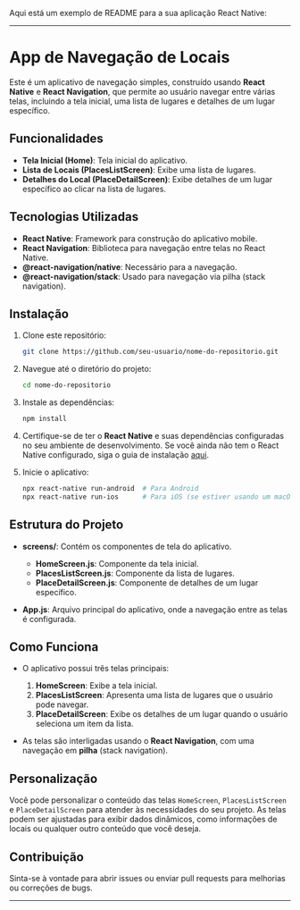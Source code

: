 Aqui está um exemplo de README para a sua aplicação React Native:

---

# App de Navegação de Locais

Este é um aplicativo de navegação simples, construído usando **React Native** e **React Navigation**, que permite ao usuário navegar entre várias telas, incluindo a tela inicial, uma lista de lugares e detalhes de um lugar específico.

## Funcionalidades

* **Tela Inicial (Home)**: Tela inicial do aplicativo.
* **Lista de Locais (PlacesListScreen)**: Exibe uma lista de lugares.
* **Detalhes do Local (PlaceDetailScreen)**: Exibe detalhes de um lugar específico ao clicar na lista de lugares.

## Tecnologias Utilizadas

* **React Native**: Framework para construção do aplicativo mobile.
* **React Navigation**: Biblioteca para navegação entre telas no React Native.
* **@react-navigation/native**: Necessário para a navegação.
* **@react-navigation/stack**: Usado para navegação via pilha (stack navigation).

## Instalação

1. Clone este repositório:

   ```bash
   git clone https://github.com/seu-usuario/nome-do-repositorio.git
   ```

2. Navegue até o diretório do projeto:

   ```bash
   cd nome-do-repositorio
   ```

3. Instale as dependências:

   ```bash
   npm install
   ```

4. Certifique-se de ter o **React Native** e suas dependências configuradas no seu ambiente de desenvolvimento. Se você ainda não tem o React Native configurado, siga o guia de instalação [aqui](https://reactnative.dev/docs/environment-setup).

5. Inicie o aplicativo:

   ```bash
   npx react-native run-android  # Para Android
   npx react-native run-ios      # Para iOS (se estiver usando um macOS)
   ```

## Estrutura do Projeto

* **screens/**: Contém os componentes de tela do aplicativo.

  * **HomeScreen.js**: Componente da tela inicial.
  * **PlacesListScreen.js**: Componente da lista de lugares.
  * **PlaceDetailScreen.js**: Componente de detalhes de um lugar específico.

* **App.js**: Arquivo principal do aplicativo, onde a navegação entre as telas é configurada.

## Como Funciona

* O aplicativo possui três telas principais:

  1. **HomeScreen**: Exibe a tela inicial.
  2. **PlacesListScreen**: Apresenta uma lista de lugares que o usuário pode navegar.
  3. **PlaceDetailScreen**: Exibe os detalhes de um lugar quando o usuário seleciona um item da lista.

* As telas são interligadas usando o **React Navigation**, com uma navegação em **pilha** (stack navigation).

## Personalização

Você pode personalizar o conteúdo das telas `HomeScreen`, `PlacesListScreen` e `PlaceDetailScreen` para atender às necessidades do seu projeto. As telas podem ser ajustadas para exibir dados dinâmicos, como informações de locais ou qualquer outro conteúdo que você deseja.

## Contribuição

Sinta-se à vontade para abrir issues ou enviar pull requests para melhorias ou correções de bugs.

---


